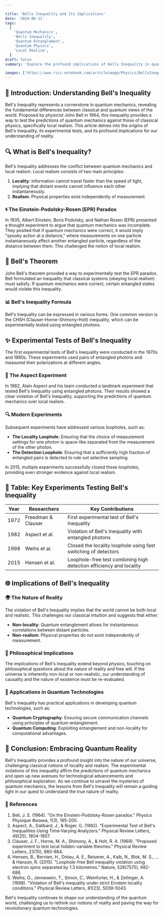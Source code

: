 ```yaml
---

title: 'Bells Inequality and Its Implications'
date: '2024-06-11'
tags:
  [
    'Quantum Mechanics',
    'Bells Inequality',
    'Quantum Entanglement',
    'Quantum Physics',
    'Local Realism',
  ]
draft: false
summary: 'Explore the profound implications of Bells Inequality in quantum mechanics. Understand the experimental tests, the concept of local realism, and how these principles challenge our understanding of the nature of reality.'

images: ['https://www.rics-notebook.com/articleimage/Physics/BellsInequality.webp']
---
```


## 🌌 Introduction: Understanding Bell's Inequality

Bell's Inequality represents a cornerstone in quantum mechanics, revealing the fundamental differences between classical and quantum views of the world. Proposed by physicist John Bell in 1964, this inequality provides a way to test the predictions of quantum mechanics against those of classical physics, specifically local realism. This article delves into the origins of Bell's Inequality, its experimental tests, and its profound implications for our understanding of reality.

## 🔍 What is Bell's Inequality?

Bell's Inequality addresses the conflict between quantum mechanics and local realism. Local realism consists of two main principles:
1. **Locality**: Information cannot travel faster than the speed of light, implying that distant events cannot influence each other instantaneously.
2. **Realism**: Physical properties exist independently of measurement.

### 🌀 The Einstein-Podolsky-Rosen (EPR) Paradox

In 1935, Albert Einstein, Boris Podolsky, and Nathan Rosen (EPR) presented a thought experiment to argue that quantum mechanics was incomplete. They posited that if quantum mechanics were correct, it would imply "spooky action at a distance," where measurements on one particle instantaneously affect another entangled particle, regardless of the distance between them. This challenged the notion of local realism.

## 🧬 Bell's Theorem

John Bell's theorem provided a way to experimentally test the EPR paradox. Bell formulated an inequality that classical systems (obeying local realism) must satisfy. If quantum mechanics were correct, certain entangled states would violate this inequality.

### 📊 Bell's Inequality Formula

Bell's Inequality can be expressed in various forms. One common version is the CHSH (Clauser-Horne-Shimony-Holt) inequality, which can be experimentally tested using entangled photons.

## ✨ Experimental Tests of Bell's Inequality

The first experimental tests of Bell's Inequality were conducted in the 1970s and 1980s. These experiments used pairs of entangled photons and measured their polarizations at different angles.

### 🔬 The Aspect Experiment

In 1982, Alain Aspect and his team conducted a landmark experiment that tested Bell's Inequality using entangled photons. Their results showed a clear violation of Bell's Inequality, supporting the predictions of quantum mechanics over local realism.

### 🔍 Modern Experiments

Subsequent experiments have addressed various loopholes, such as:
- **The Locality Loophole**: Ensuring that the choice of measurement settings for one photon is space-like separated from the measurement of the other photon.
- **The Detection Loophole**: Ensuring that a sufficiently high fraction of entangled pairs is detected to rule out selective sampling.

In 2015, multiple experiments successfully closed these loopholes, providing even stronger evidence against local realism.

## 📜 Table: Key Experiments Testing Bell's Inequality

| Year | Researchers      | Key Contributions                                                 |
|------|------------------|-------------------------------------------------------------------|
| 1972 | Freedman & Clauser| First experimental test of Bell's Inequality                      |
| 1982 | Aspect et al.    | Violation of Bell's Inequality with entangled photons             |
| 1998 | Weihs et al.     | Closed the locality loophole using fast switching of detectors    |
| 2015 | Hensen et al.    | Loophole-free test combining high detection efficiency and locality |

## 🌐 Implications of Bell's Inequality

### 🌍 The Nature of Reality

The violation of Bell's Inequality implies that the world cannot be both local and realistic. This challenges our classical intuition and suggests that either:
- **Non-locality**: Quantum entanglement allows for instantaneous correlations between distant particles.
- **Non-realism**: Physical properties do not exist independently of measurement.

### 🧠 Philosophical Implications

The implications of Bell's Inequality extend beyond physics, touching on philosophical questions about the nature of reality and free will. If the universe is inherently non-local or non-realistic, our understanding of causality and the nature of existence must be re-evaluated.

### 🔐 Applications in Quantum Technologies

Bell's Inequality has practical applications in developing quantum technologies, such as:
- **Quantum Cryptography**: Ensuring secure communication channels using principles of quantum entanglement.
- **Quantum Computing**: Exploiting entanglement and non-locality for computational advantages.

## 🌈 Conclusion: Embracing Quantum Reality

Bell's Inequality provides a profound insight into the nature of our universe, challenging classical notions of locality and realism. The experimental violations of this inequality affirm the predictions of quantum mechanics and open up new avenues for technological advancements and philosophical exploration. As we continue to unravel the mysteries of quantum mechanics, the lessons from Bell's Inequality will remain a guiding light in our quest to understand the true nature of reality.

### 📜 References

1. Bell, J. S. (1964). "On the Einstein-Podolsky-Rosen paradox." Physics Physique Физика, 1(3), 195-200.
2. Aspect, A., Dalibard, J., & Roger, G. (1982). "Experimental Test of Bell's Inequalities Using Time‐Varying Analyzers." Physical Review Letters, 49(25), 1804-1807.
3. Clauser, J. F., Horne, M. A., Shimony, A., & Holt, R. A. (1969). "Proposed experiment to test local hidden-variable theories." Physical Review Letters, 23(15), 880-884.
4. Hensen, B., Bernien, H., Dréau, A. E., Reiserer, A., Kalb, N., Blok, M. S., ... & Hanson, R. (2015). "Loophole-free Bell inequality violation using electron spins separated by 1.3 kilometres." Nature, 526(7575), 682-686.
5. Weihs, G., Jennewein, T., Simon, C., Weinfurter, H., & Zeilinger, A. (1998). "Violation of Bell's inequality under strict Einstein locality conditions." Physical Review Letters, 81(23), 5039-5043.

Bell's Inequality continues to shape our understanding of the quantum world, challenging us to rethink our notions of reality and paving the way for revolutionary quantum technologies.